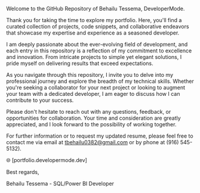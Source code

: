 Welcome to the GitHub Repository of Behailu Tessema, DeveloperMode.

Thank you for taking the time to explore my portfolio. Here, you'll find a curated collection of projects, code snippets, and collaborative endeavors that showcase my expertise and experience as a seasoned developer.

I am deeply passionate about the ever-evolving field of development, and each entry in this repository is a reflection of my commitment to excellence and innovation. From intricate projects to simple yet elegant solutions, I pride myself on delivering results that exceed expectations.

As you navigate through this repository, I invite you to delve into my professional journey and explore the breadth of my technical skills. Whether you're seeking a collaborator for your next project or looking to augment your team with a dedicated developer, I am eager to discuss how I can contribute to your success.

Please don't hesitate to reach out with any questions, feedback, or opportunities for collaboration. Your time and consideration are greatly appreciated, and I look forward to the possibility of working together.

For further information or to request my updated resume, please feel free to contact me via email at tbehailu0382@gmail.com or by phone at (916) 545-5132).

🌐 [portfolio.developermode.dev]

Best regards,

Behailu Tessema - SQL/Power BI Developer

